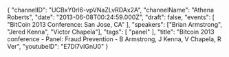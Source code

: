 {
    "channelID": "UCBxY0rl6-vpVNaZLvRDAx2A",
    "channelName": "Athena Roberts",
    "date": "2013-06-08T00:24:59.000Z",
    "draft": false,
    "events": [
        "BitCoin 2013 Conference: San Jose, CA"
    ],
    "speakers": ["Brian Armstrong", "Jered Kenna", "Victor Chapela"],
    "tags": [
        "panel"
    ],
    "title": "Bitcoin 2013 conference - Panel: Fraud Prevention - B Armstrong, J Kenna, V Chapela, R Ver",
    "youtubeID": "E7Dl7vIGnU0"
}
